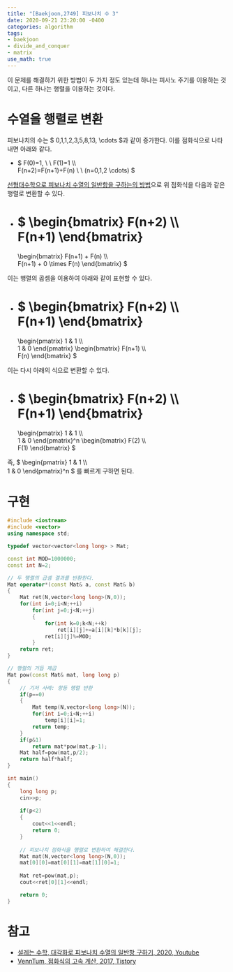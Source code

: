 ```yaml
---
title: "[Baekjoon,2749] 피보나치 수 3"
date: 2020-09-21 23:20:00 -0400
categories: algorithm 
tags:
- baekjoon 
- divide_and_conquer
- matrix 
use_math: true
---
```

이 문제를 해결하기 위한 방법이 두 가지 정도 있는데 하나는 피사노 주기를 이용하는 것이고, 다른 하나는 행렬을 이용하는 것이다. 

# 수열을 행렬로 변환 
피보나치의 수는 $ 0,1,1,2,3,5,8,13, \cdots $과 같이 증가한다. 이를 점화식으로 나타내면 아래와 같다. 

- $ F(0)=1, \ \ F(1)=1 \\\\  
  F(n+2)=F(n+1)+F(n) \ \ (n=0,1,2 \cdots) $

[선형대수학으로 피보나치 수열의 일반항을 구하는의 방법](https://www.youtube.com/watch?v=3h2exMPMzdc)으로 위 점화식을 다음과 같은 행렬로 변환할 수 있다.  

- $ \begin{bmatrix}
  F(n+2) \\\\  
  F(n+1)
  \end{bmatrix}
  =
  \begin{bmatrix}
  F(n+1) + F(n) \\\\  
  F(n+1) + 0 \times F(n)
  \end{bmatrix} 
  $ 

이는 행렬의 곱셈을 이용하여 아래와 같이 표현할 수 있다. 

- $ \begin{bmatrix}
  F(n+2) \\\\  
  F(n+1)
  \end{bmatrix}
  =
  \begin{pmatrix}
  1 & 1 \\\\  
  1 & 0
  \end{pmatrix}
  \begin{bmatrix}
  F(n+1) \\\\  
  F(n)
  \end{bmatrix} 
  $ 

이는 다시 아래의 식으로 변환할 수 있다. 
- $ \begin{bmatrix}
  F(n+2) \\\\  
  F(n+1)
  \end{bmatrix}
  =
  \begin{pmatrix}
  1 & 1 \\\\  
  1 & 0
  \end{pmatrix}^n 
  \begin{bmatrix}
  F(2) \\\\  
  F(1)
  \end{bmatrix} 
  $ 

즉, $ \begin{pmatrix}
  1 & 1 \\\\  
  1 & 0
  \end{pmatrix}^n $ 를 빠르게 구하면 된다. 

# 구현 
```cpp
#include <iostream>
#include <vector>
using namespace std;

typedef vector<vector<long long> > Mat;

const int MOD=1000000;
const int N=2;

// 두 행렬의 곱셈 결과를 반환한다. 
Mat operator*(const Mat& a, const Mat& b)
{
    Mat ret(N,vector<long long>(N,0));
    for(int i=0;i<N;++i)
        for(int j=0;j<N;++j)
        {
            for(int k=0;k<N;++k)
                ret[i][j]+=a[i][k]*b[k][j];
            ret[i][j]%=MOD;
        }
    return ret;
}

// 행렬의 거듭 제곱
Mat pow(const Mat& mat, long long p)
{
    // 기저 사례: 항등 행렬 반환
    if(p==0)
    {
        Mat temp(N,vector<long long>(N));
        for(int i=0;i<N;++i)
            temp[i][i]=1;
        return temp;
    }
    if(p&1)
        return mat*pow(mat,p-1);
    Mat half=pow(mat,p/2);
    return half*half;
}

int main()
{
    long long p;
    cin>>p;
    
    if(p<2)
    {
        cout<<1<<endl;
        return 0;
    }
    
    // 피보나치 점화식을 행렬로 변환하여 해결한다. 
    Mat mat(N,vector<long long>(N,0));
    mat[0][0]=mat[0][1]=mat[1][0]=1;
    
    Mat ret=pow(mat,p);
    cout<<ret[0][1]<<endl;

    return 0;
}

```

# 참고 
- [설레는 수학, 대각화로 피보나치 수열의 일반항 구하기, 2020, Youtube](https://www.youtube.com/watch?v=uX2IsIykLJc)  
- [VennTum, 점화식의 고속 계산, 2017, Tistory](https://cloge.tistory.com/33)  
